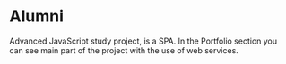 # Alumni
Advanced JavaScript study project, is a SPA.
In the Portfolio section you can see main part of the project with the use of web services. 
